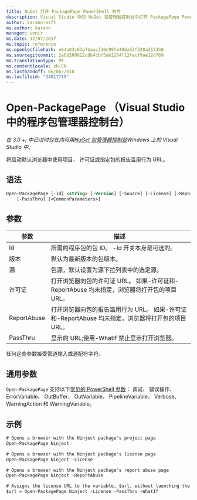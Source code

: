 ```yaml
---
title: NuGet 打开 PackagePage PowerShell 参考
description: Visual Studio 中的 NuGet 包管理器控制台中打开 PackagePage PowerShell 命令参考。
author: karann-msft
ms.author: karann
manager: unnir
ms.date: 12/07/2017
ms.topic: reference
ms.openlocfilehash: e64a83c01a7baac330c99fe40ba52f328a2133b8
ms.sourcegitcommit: 2a6d200012cdb4cbf5ab1264f12fecf9ae12d769
ms.translationtype: MT
ms.contentlocale: zh-CN
ms.lasthandoff: 06/06/2018
ms.locfileid: "34817715"
---
```

# <a name="open-packagepage-package-manager-console-in-visual-studio"></a>Open-PackagePage （Visual Studio 中的程序包管理器控制台）

*在 3.0 +; 中已过时仅在内可用[NuGet 包管理器控制台](package-manager-console.md)Windows 上的 Visual Studio 中。*

将启动默认浏览器中使用项目、 许可证或指定包的报告滥用行为 URL。

## <a name="syntax"></a>语法

```ps
Open-PackagePage [-Id] <string> [-Version] [-Source] [-License] [-ReportAbuse]
    [-PassThru] [<CommonParameters>]
```

## <a name="parameters"></a>参数

| 参数 | 描述 |
| --- | --- |
| Id | 所需的程序包的包 ID。 -Id 开关本身是可选的。 |
| 版本 | 默认为最新版本的包版本。 |
| 源 | 包源，默认设置为源下拉列表中的选定源。 |
| 许可证 | 打开浏览器向包的许可证 URL。 如果-许可证和-ReportAbuse 均未指定，浏览器将打开包的项目 URL。 |
| ReportAbuse | 打开浏览器向包的报告滥用行为 URL。 如果-许可证和-ReportAbuse 均未指定，浏览器将打开包的项目 URL。 |
| PassThru | 显示的 URL;使用-WhatIf 禁止显示打开浏览器。 |

任何这些参数接受管道输入或通配符字符。

## <a name="common-parameters"></a>通用参数

`Open-PackagePage` 支持以下[常见的 PowerShell 参数](http://go.microsoft.com/fwlink/?LinkID=113216)： 调试、 错误操作、 ErrorVariable、 OutBuffer、 OutVariable、 PipelineVariable、 Verbose、 WarningAction 和 WarningVariable。

## <a name="examples"></a>示例

```ps
# Opens a browser with the Ninject package's project page
Open-PackagePage Ninject

# Opens a browser with the Ninject package's license page
Open-PackagePage Ninject -License

# Opens a browser with the Ninject package's report abuse page  
Open-PackagePage Ninject -ReportAbuse

# Assigns the license URL to the variable, $url, without launching the browser
$url = Open-PackagePage Ninject -License -PassThru -WhatIf
```